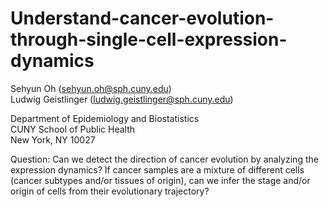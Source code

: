 # Understand-cancer-evolution-through-single-cell-expression-dynamics

Sehyun Oh (sehyun.oh@sph.cuny.edu)<br/>
Ludwig Geistlinger (ludwig.geistlinger@sph.cuny.edu) 

Department of Epidemiology and Biostatistics<br/>
CUNY School of Public Health<br/>
New York, NY 10027 

Question:
Can we detect the direction of cancer evolution by analyzing the expression dynamics? If cancer samples are a mixture of different cells (cancer subtypes and/or tissues of origin), can we infer the stage and/or origin of cells from their evolutionary trajectory?

